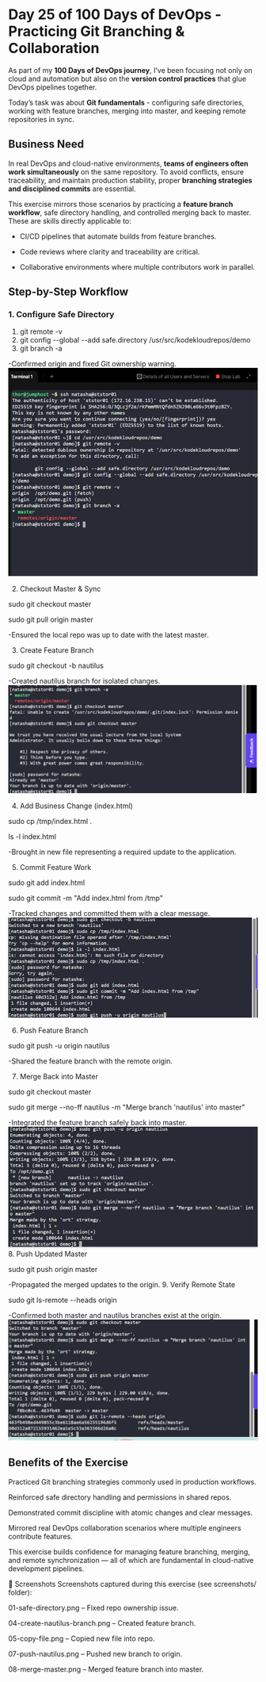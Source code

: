 # Day 25 of 100 Days of DevOps - Practicing Git Branching & Collaboration  

As part of my **100 Days of DevOps journey**, I’ve been focusing not only on cloud and automation but also on the **version control practices** that glue DevOps pipelines together.  

Today’s task was about **Git fundamentals** - configuring safe directories, working with feature branches, merging into master, and keeping remote repositories in sync.  

## Business Need  

In real DevOps and cloud-native environments, **teams of engineers often work simultaneously** on the same repository. To avoid conflicts, ensure traceability, and maintain production stability, proper **branching strategies and disciplined commits** are essential.  

This exercise mirrors those scenarios by practicing a **feature branch workflow**, safe directory handling, and controlled merging back to master. These are skills directly applicable to:  

- CI/CD pipelines that automate builds from feature branches.  

- Code reviews where clarity and traceability are critical.  

- Collaborative environments where multiple contributors work in parallel.  

## Step-by-Step Workflow  

### 1. Configure Safe Directory  
1. git remote -v
2. git config --global --add safe.directory /usr/src/kodekloudrepos/demo
3. git branch -a

-Confirmed origin and fixed Git ownership warning.
![Screenshot](screenshots/fixed-permissions.png)

2. Checkout Master & Sync

sudo git checkout master

sudo git pull origin master

-Ensured the local repo was up to date with the latest master.

3. Create Feature Branch

sudo git checkout -b nautilus

-Created nautilus branch for isolated changes.
![Screenshot](screenshots/update-local-repo.png)

4. Add Business Change (index.html)

sudo cp /tmp/index.html .

ls -l index.html

-Brought in new file representing a required update to the application.

5. Commit Feature Work

sudo git add index.html

sudo git commit -m "Add index.html from /tmp"

-Tracked changes and committed them with a clear message.
![Screenshot](screenshots/add-commit-feature.png)

6. Push Feature Branch

sudo git push -u origin nautilus

-Shared the feature branch with the remote origin.

7. Merge Back into Master

sudo git checkout master

sudo git merge --no-ff nautilus -m "Merge branch 'nautilus' into master"

-Integrated the feature branch safely back into master.
![Screenshot](screenshots/push-feature-merge-origin.png)
8. Push Updated Master

sudo git push origin master

-Propagated the merged updates to the origin.
9. Verify Remote State

sudo git ls-remote --heads origin

-Confirmed both master and nautilus branches exist at the origin.
![Screenshot](screenshots/push-updated-master-verify.png)
## Benefits of the Exercise
Practiced Git branching strategies commonly used in production workflows.

Reinforced safe directory handling and permissions in shared repos.

Demonstrated commit discipline with atomic changes and clear messages.

Mirrored real DevOps collaboration scenarios where multiple engineers contribute features.

This exercise builds confidence for managing feature branching, merging, and remote synchronization — all of which are fundamental in cloud-native development pipelines.

📸 Screenshots
Screenshots captured during this exercise (see screenshots/ folder):

01-safe-directory.png – Fixed repo ownership issue.

04-create-nautilus-branch.png – Created feature branch.

05-copy-file.png – Copied new file into repo.

07-push-nautilus.png – Pushed new branch to origin.

08-merge-master.png – Merged feature branch into master.
